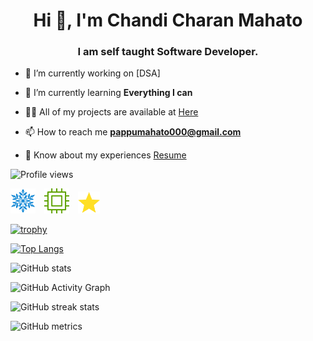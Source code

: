 <h1 align="center">Hi 👋, I'm Chandi Charan Mahato</h1>
<h3 align="center">I am self taught Software Developer.</h3>

- 🔭 I’m currently working on [DSA]

- 🌱 I’m currently learning **Everything I can**

- 👨‍💻 All of my projects are available at [Here](https://chandi977.github.io/Portfolio-2.0/)

- 📫 How to reach me **pappumahato000@gmail.com**

- 📄 Know about my experiences [Resume](https://drive.google.com/file/d/1XDBJq-Zh0nQAVykH5-NuyLn--XTb-eyI/view?usp=sharing)

![Profile views](https://gpvc.arturio.dev/Chandi977)  

<a href='https://archiveprogram.github.com/'><img src='https://raw.githubusercontent.com/acervenky/animated-github-badges/master/assets/acbadge.gif' width='40' height='40'></a> <a href='https://docs.github.com/en/developers'><img src='https://raw.githubusercontent.com/acervenky/animated-github-badges/master/assets/devbadge.gif' width='40' height='40'></a> <a href='https://stars.github.com/'><img src='https://raw.githubusercontent.com/acervenky/animated-github-badges/master/assets/starbadge.gif' width='35' height='35'></a> 

[![trophy](https://github-profile-trophy.vercel.app/?username=Chandi977)](https://github.com/ryo-ma/github-profile-trophy)

[![Top Langs](https://github-readme-stats.vercel.app/api/top-langs/?username=Chandi977)](https://github.com/anuraghazra/github-readme-stats)

![GitHub stats](https://github-readme-stats.vercel.app/api?username=Chandi977&show_icons=true&count_private=true)  

![GitHub Activity Graph](https://activity-graph.herokuapp.com/graph?username=Chandi977)  

![GitHub streak stats](https://github-readme-streak-stats.herokuapp.com/?user=Chandi977)  

![GitHub metrics](https://metrics.lecoq.io/Chandi977)  
